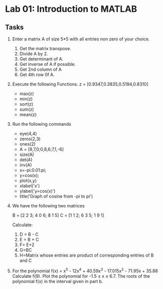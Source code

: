 # Lab 01: Introduction to MATLAB

## Tasks
1.  Enter a matrix A of size 5*5 with all entries non zero of your choice.
    1. Get the matrix transpose.
    2. Divide A by 2.
    3. Get determinant of A.
    4. Get inverse of A if possible.
    5. Get 2nd column of A
    6. Get 4th row 0f A.

2.  Execute the following Functions. z = [0.9347,0.3835,0.5194,0.8310]
    - max(z)
    - min(z)
    - sort(z)
    - sum(z)
    - mean(z)

3.  Run the following commands  
    - eye(4,4)
    - zeros(2,3)
    - ones(2)
    - A = [9,7,0;0,8,6;7,1,-6]
    - size(A)
    - det(A)
    - inv(A)
    - x=-pi:0.01:pi;
    - y=cos(x);
    - plot(x,y)
    - xlabel('x')
    - ylabel('y=cos(x)')
    - title('Graph of cosine from -pi to pi')

4.  We have the following two matrices

    B = [2 2 3; 4 0 6; 8 1 5]
    C = [1 1 2; 6 3 5; 1 9 1]
	
	Calculate:
	1. D = B - C
	2. E = B + C
	3. F= E+2
	4. G=BC
	5. H=Matrix whose entries are product of corresponding entries of B and C
	
5.  For the polynomial
f(x) = x<sup>5</sup> - 12x<sup>4</sup> + 40.59x<sup>3</sup> - 17.015x<sup>2</sup> - 71.95x + 35.88
Calculate f(9).
Plot the polynomial for -1.5 ≤ x ≤ 6.7.
The roots of the polynomial f(x) in the interval given in part b.